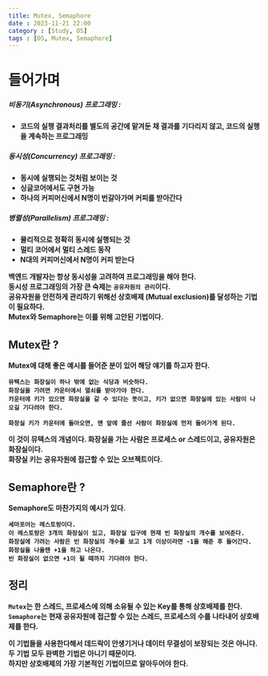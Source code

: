 ```yaml
---
title: Mutex, Semaphore
date : 2023-11-21 22:00
category : [Study, OS]
tags : [OS, Mutex, Semaphore]
---
```


# 들어가며
##### <b>비동기(Asynchronous) 프로그래밍 :
- 코드의 실행 결과처리를 별도의 공간에 맡겨둔 채 결과를 기다리지 않고, 코드의 실행을 계속하는 프로그래밍 

##### <b>동시성(Concurrency) 프로그래밍 : 
- 동시에 실행되는 것처럼 보이는 것
- 싱글코어에서도 구현 가능
- 하나의 커피머신에서 N명이 번갈아가며 커피를 받아간다 

##### <b>병렬성(Parallelism) 프로그래밍 : 
- 물리적으로 정확히 동시에 실행되는 것
- 멀티 코어에서 멀티 스레드 동작
- N대의 커피머신에서 N명이 커피 받는다 

백엔드 개발자는 항상 동시성을 고려하여 프로그래밍을 해야 한다.  
동시성 프로그래밍의 가장 큰 숙제는 `공유자원의 관리`이다.  
공유자원을 안전하게 관리하기 위해선 상호배제 (Mutual exclusion)를 달성하는 기법이 필요하다.  
Mutex와 Semaphore는 이를 위해 고안된 기법이다. 

## Mutex란 ?
Mutex에 대해 좋은 예시를 들어준 분이 있어 해당 얘기를 하고자 한다. 
```
뮤텍스는 화장실이 하나 밖에 없는 식당과 비슷하다. 
화장실을 가려면 카운터에서 열쇠를 받아가야 한다.
카운터에 키가 있으면 화장실을 갈 수 있다는 뜻이고, 키가 없으면 화장실에 있는 사람이 나오길 기다려야 한다.

화장실 키가 카운터에 돌아오면, 맨 앞에 줄선 사람이 화장실에 먼저 들어가게 된다. 
```
이 것이 뮤텍스의 개념이다. 
화장실을 가는 사람은 프로세스 or 스레드이고, 공유자원은 화장실이다.  
화장실 키는 공유자원에 접근할 수 있는 오브젝트이다.

## Semaphore란 ?
Semaphore도 마찬가지의 예시가 있다.
```
세마포어는 레스토랑이다. 
이 레스토랑은 3개의 화장실이 있고, 화장실 입구에 현재 빈 화장실의 개수를 보여준다.
화장실에 가려는 사람은 빈 화장실의 개수를 보고 1개 이상이라면 -1을 해준 후 들어간다. 
화장실을 나올땐 +1을 하고 나온다.
빈 화장실이 없으면 +1이 될 때까지 기다려야 한다.
```

## 정리
`Mutex`는 한 스레드, 프로세스에 의해 소유될 수 있는 Key를 통해 상호배제를 한다.  
`Semaphore`는 현재 공유자원에 접근할 수 있는 스레드, 프로세스의 수를 나타내어 상호배제를 한다.

이 기법들을 사용한다해서 데드락이 안생기거나 데이터 무결성이 보장되는 것은 아니다.  
두 기법 모두 완벽한 기법은 아니기 때문이다.  
하지만 상호배제의 가장 기본적인 기법이므로 알아두어야 한다. 